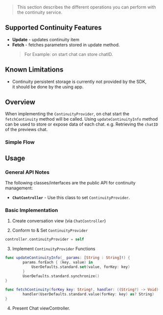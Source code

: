 >This section describes the different operations you can perform with the continuity service.

## Supported Continuity Features

* **Update** - updates continuity item 
* **Fetch** - fetches parameters stored in update method.
  > For Example: on start chat can store chatID.

## Known Limitations

* Continuity persistent storage is currently not provided by the SDK, <br />
  it should be done by the using app. 

## Overview
When implementing the `ContinuityProvider`, on chat start the `fetchContinuity` method will be called.
Using `updateContinuityInfo` method can be used to store or expose data of each chat. e.g. Retrieving the `chatID` of the previews chat.
 
### Simple Flow  

## Usage  

### General API Notes  

The following classes/interfaces are the public API for continuity management:

* **`ChatController`** - Use this class to set `ContinuityProvider`.

### Basic Implementation

1. Create conversation view (via `ChatController`)

2. Conform to & Set `ContinuityProvider`
 
```swift
controller.continuityProvider = self
```

3. Implement `ContinuityProvider` Functions

```swift
func updateContinuityInfo(_ params: [String : String]!) {
        params.forEach { (key, value) in
            UserDefaults.standard.set(value, forKey: key)
        }
        UserDefaults.standard.synchronize()
}
    
func fetchContinuity(forKey key: String!, handler: ((String?) -> Void)!) {
        handler(UserDefaults.standard.value(forKey: key) as? String)
}
``` 
4. Present Chat viewController.

